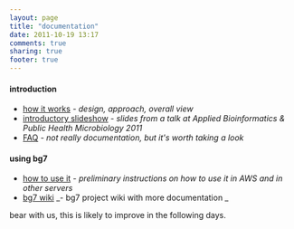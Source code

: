 ```yaml
---
layout: page
title: "documentation"
date: 2011-10-19 13:17
comments: true
sharing: true
footer: true
---
```


#### introduction ####

* [how it works](how-it-works) _- design, approach, overall view_
* [introductory slideshow](cambridge-06-2011-slides) _- slides from a talk at Applied Bioinformatics & Public Health Microbiology 2011_
* [FAQ](/faq/) _- not really documentation, but it's worth taking a look_

#### using bg7 ####

* [how to use it](how-to-use-it) _- preliminary instructions on how to use it in AWS and in other servers_
* [bg7 wiki](http://github.com/bg7/bg7/wiki) _- bg7 project wiki with more documentation _


bear with us, this is likely to improve in the following days.